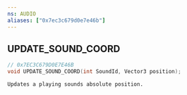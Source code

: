 ```yaml
---
ns: AUDIO
aliases: ["0x7ec3c679d0e7e46b"]
---
```

## UPDATE_SOUND_COORD

```c
// 0x7EC3C679D0E7E46B
void UPDATE_SOUND_COORD(int SoundId, Vector3 position);
```

```
Updates a playing sounds absolute position.
```

